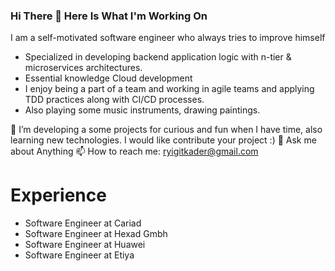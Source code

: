 ### Hi There 👋  Here Is What I'm Working On 

I am a self-motivated software engineer who always tries to improve himself 

- Specialized in developing backend application logic with n-tier & microservices architectures.
- Essential knowledge Cloud development
- I enjoy being a part of a team and working in agile teams and applying TDD practices along with CI/CD processes.
- Also playing some music instruments, drawing paintings.

🌱 I’m  developing a some projects for curious and fun when I have time, also learning new technologies. I would like contribute your project :)
💬 Ask me about Anything
📫 How to reach me: ryigitkader@gmail.com


# Experience
- Software Engineer at Cariad
- Software Engineer at Hexad Gmbh
- Software Engineer at Huawei
- Software Engineer at Etiya


